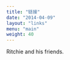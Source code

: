 ```yaml
---
title: "链接"
date: "2014-04-09"
layout: "links"
menu: "main"
weight: 40
---
```


Ritchie and his friends.

